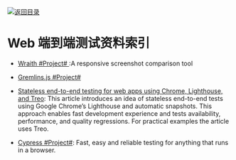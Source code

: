[![返回目录](https://parg.co/UGo)](https://parg.co/b4z) 
 
 

# Web 端到端测试资料索引

- [Wraith #Project# ](https://github.com/bbc-news/wraith):A responsive screenshot comparison tool

- [Gremlins.js #Project# ](https://github.com/marmelab/gremlins.js)

- [Stateless end-to-end testing for web apps using Chrome, Lighthouse, and Treo](https://hackernoon.com/stateless-end-to-end-testing-for-web-apps-7b54855f3c48?source=linkShare-fe48c4221a4c-1508838031): This article introduces an idea of stateless end-to-end tests using Google Chrome’s Lighthouse and automatic snapshots. This approach enables fast development experience and tests availability, performance, and quality regressions. For practical examples the article uses Treo.

- [Cypress #Project#](https://github.com/cypress-io/cypress): Fast, easy and reliable testing for anything that runs in a browser.
